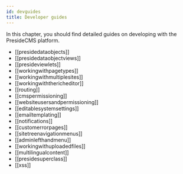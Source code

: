 ```yaml
---
id: devguides
title: Developer guides
---
```


In this chapter, you should find detailed guides on developing with the PresideCMS platform.

* [[presidedataobjects]]
* [[presidedataobjectviews]]
* [[presideviewlets]]
* [[workingwithpagetypes]]
* [[workingwithmultiplesites]]
* [[workingwiththericheditor]]
* [[routing]]
* [[cmspermissioning]]
* [[websiteusersandpermissioning]]
* [[editablesystemsettings]]
* [[emailtemplating]]
* [[notifications]]
* [[customerrorpages]]
* [[sitetreenavigationmenus]]
* [[adminlefthandmenu]]
* [[workingwithuploadedfiles]]
* [[multilingualcontent]]
* [[presidesuperclass]]
* [[xss]]